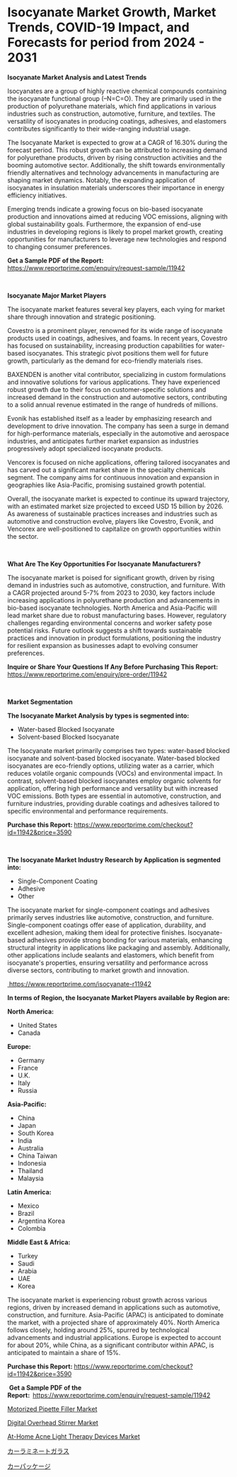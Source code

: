 <p><h1>Isocyanate Market Growth, Market Trends, COVID-19 Impact, and Forecasts for period from 2024 - 2031</h1></p><p><strong>Isocyanate Market Analysis and Latest Trends</strong></p>
<p><p>Isocyanates are a group of highly reactive chemical compounds containing the isocyanate functional group (–N=C=O). They are primarily used in the production of polyurethane materials, which find applications in various industries such as construction, automotive, furniture, and textiles. The versatility of isocyanates in producing coatings, adhesives, and elastomers contributes significantly to their wide-ranging industrial usage.</p><p>The Isocyanate Market is expected to grow at a CAGR of 16.30% during the forecast period. This robust growth can be attributed to increasing demand for polyurethane products, driven by rising construction activities and the booming automotive sector. Additionally, the shift towards environmentally friendly alternatives and technology advancements in manufacturing are shaping market dynamics. Notably, the expanding application of isocyanates in insulation materials underscores their importance in energy efficiency initiatives.</p><p>Emerging trends indicate a growing focus on bio-based isocyanate production and innovations aimed at reducing VOC emissions, aligning with global sustainability goals. Furthermore, the expansion of end-use industries in developing regions is likely to propel market growth, creating opportunities for manufacturers to leverage new technologies and respond to changing consumer preferences.</p></p>
<p><strong>Get a Sample PDF of the Report:&nbsp;</strong> <a href="https://www.reportprime.com/enquiry/request-sample/11942">https://www.reportprime.com/enquiry/request-sample/11942</a></p>
<p>&nbsp;</p>
<p><strong>Isocyanate Major Market Players</strong></p>
<p><p>The isocyanate market features several key players, each vying for market share through innovation and strategic positioning. </p><p>Covestro is a prominent player, renowned for its wide range of isocyanate products used in coatings, adhesives, and foams. In recent years, Covestro has focused on sustainability, increasing production capabilities for water-based isocyanates. This strategic pivot positions them well for future growth, particularly as the demand for eco-friendly materials rises.</p><p>BAXENDEN is another vital contributor, specializing in custom formulations and innovative solutions for various applications. They have experienced robust growth due to their focus on customer-specific solutions and increased demand in the construction and automotive sectors, contributing to a solid annual revenue estimated in the range of hundreds of millions.</p><p>Evonik has established itself as a leader by emphasizing research and development to drive innovation. The company has seen a surge in demand for high-performance materials, especially in the automotive and aerospace industries, and anticipates further market expansion as industries progressively adopt specialized isocyanate products.</p><p>Vencorex is focused on niche applications, offering tailored isocyanates and has carved out a significant market share in the specialty chemicals segment. The company aims for continuous innovation and expansion in geographies like Asia-Pacific, promising sustained growth potential.</p><p>Overall, the isocyanate market is expected to continue its upward trajectory, with an estimated market size projected to exceed USD 15 billion by 2026. As awareness of sustainable practices increases and industries such as automotive and construction evolve, players like Covestro, Evonik, and Vencorex are well-positioned to capitalize on growth opportunities within the sector.</p></p>
<p>&nbsp;</p>
<p><strong>What Are The Key Opportunities For Isocyanate Manufacturers?</strong></p>
<p><p>The isocyanate market is poised for significant growth, driven by rising demand in industries such as automotive, construction, and furniture. With a CAGR projected around 5-7% from 2023 to 2030, key factors include increasing applications in polyurethane production and advancements in bio-based isocyanate technologies. North America and Asia-Pacific will lead market share due to robust manufacturing bases. However, regulatory challenges regarding environmental concerns and worker safety pose potential risks. Future outlook suggests a shift towards sustainable practices and innovation in product formulations, positioning the industry for resilient expansion as businesses adapt to evolving consumer preferences.</p></p>
<p><strong>Inquire or Share Your Questions If Any Before Purchasing This Report:</strong> <a href="https://www.reportprime.com/enquiry/pre-order/11942">https://www.reportprime.com/enquiry/pre-order/11942</a></p>
<p>&nbsp;</p>
<p><strong>Market Segmentation</strong></p>
<p><strong>The Isocyanate Market Analysis by types is segmented into:</strong></p>
<p><ul><li>Water-based Blocked Isocyanate</li><li>Solvent-based Blocked Isocyanate</li></ul></p>
<p><p>The Isocyanate market primarily comprises two types: water-based blocked isocyanate and solvent-based blocked isocyanate. Water-based blocked isocyanates are eco-friendly options, utilizing water as a carrier, which reduces volatile organic compounds (VOCs) and environmental impact. In contrast, solvent-based blocked isocyanates employ organic solvents for application, offering high performance and versatility but with increased VOC emissions. Both types are essential in automotive, construction, and furniture industries, providing durable coatings and adhesives tailored to specific environmental and performance requirements.</p></p>
<p><strong>Purchase this Report:&nbsp;</strong><a href="https://www.reportprime.com/checkout?id=11942&price=3590">https://www.reportprime.com/checkout?id=11942&price=3590</a></p>
<p>&nbsp;</p>
<p><strong>The Isocyanate Market Industry Research by Application is segmented into:</strong></p>
<p><ul><li>Single-Component Coating</li><li>Adhesive</li><li>Other</li></ul></p>
<p><p>The isocyanate market for single-component coatings and adhesives primarily serves industries like automotive, construction, and furniture. Single-component coatings offer ease of application, durability, and excellent adhesion, making them ideal for protective finishes. Isocyanate-based adhesives provide strong bonding for various materials, enhancing structural integrity in applications like packaging and assembly. Additionally, other applications include sealants and elastomers, which benefit from isocyanate's properties, ensuring versatility and performance across diverse sectors, contributing to market growth and innovation.</p></p>
<p><a href="https://www.reportprime.com/isocyanate-r11942">&nbsp;https://www.reportprime.com/isocyanate-r11942</a></p>
<p><strong>In terms of Region, the Isocyanate Market Players available by Region are:</strong></p>
<p>
    <p> <strong> North America: </strong>
        <ul>
            <li>United States</li>
            <li>Canada</li>
        </ul>
        </p> 
    <p> <strong> Europe: </strong>
        <ul>
            <li>Germany</li>
            <li>France</li>
            <li>U.K.</li>
            <li>Italy</li>
            <li>Russia</li>
        </ul>
        </p> 
    <p> <strong> Asia-Pacific: </strong>
        <ul>
            <li>China</li>
            <li>Japan</li>
            <li>South Korea</li>
            <li>India</li>
            <li>Australia</li>
            <li>China Taiwan</li>
            <li>Indonesia</li>
            <li>Thailand</li>
            <li>Malaysia</li>
        </ul>
        </p> 
    <p> <strong> Latin America: </strong>
        <ul>
            <li>Mexico</li>
            <li>Brazil</li>
            <li>Argentina Korea</li>
            <li>Colombia</li>
        </ul>
        </p> 
    <p> <strong> Middle East & Africa: </strong>
        <ul>
            <li>Turkey</li>
            <li>Saudi</li>
            <li>Arabia</li>
            <li>UAE</li>
            <li>Korea</li>
        </ul>
    </p>
    </p>
<p><p>The isocyanate market is experiencing robust growth across various regions, driven by increased demand in applications such as automotive, construction, and furniture. Asia-Pacific (APAC) is anticipated to dominate the market, with a projected share of approximately 40%. North America follows closely, holding around 25%, spurred by technological advancements and industrial applications. Europe is expected to account for about 20%, while China, as a significant contributor within APAC, is anticipated to maintain a share of 15%.</p></p>
<p><strong>Purchase this Report: </strong><a href="https://www.reportprime.com/checkout?id=11942&price=3590">https://www.reportprime.com/checkout?id=11942&price=3590</a></p>
<p>&nbsp;<strong>Get a Sample PDF of the Report:&nbsp;&nbsp;</strong><a href="https://www.reportprime.com/enquiry/request-sample/11942">https://www.reportprime.com/enquiry/request-sample/11942</a></p>
<p><strong></strong></p>
<p><p><a href="https://medium.com/@jamieurcotte9056df/motorized-pipette-filler-market-industry-trends-and-forecast-for-period-from-2024-to-2031-7af5a8b8df70">Motorized Pipette Filler Market</a></p><p><a href="https://medium.com/@jamieurcotte9056df/digital-overhead-stirrer-market-research-report-exploring-market-size-and-revenue-analysis-for-4d97aa107bbe">Digital Overhead Stirrer Market</a></p><p><a href="https://issuu.com/reportprime-2/docs/at-home-acne-light-therapy-devices-_07faa5956794e4">At-Home Acne Light Therapy Devices Market</a></p><p><a href="https://medium.com/@rudysimonis2023/%E8%87%AA%E5%8B%95%E8%BB%8A%E7%94%A8%E3%81%AE%E7%A9%8D%E5%B1%A4%E3%82%AC%E3%83%A9%E3%82%B9%E5%B8%82%E5%A0%B4%E8%AA%BF%E6%9F%BB%E3%81%A8%E7%94%A3%E6%A5%AD%E9%80%B2%E5%8C%96-2031%E5%B9%B4%E3%81%BE%E3%81%A7%E3%81%AE%E4%BA%88%E6%B8%AC-055f6a5a0f3d">カーラミネートガラス</a></p><p><a href="https://medium.com/@rudysimonis2023/%E3%82%B0%E3%83%AD%E3%83%BC%E3%83%90%E3%83%AB%E3%82%AB%E3%83%BC%E5%8C%85%E8%A3%85%E5%B8%82%E5%A0%B4%E3%81%AE%E3%83%88%E3%83%AC%E3%83%B3%E3%83%89%E3%81%A8%E3%82%A4%E3%83%8E%E3%83%99%E3%83%BC%E3%82%B7%E3%83%A7%E3%83%B3-%E5%89%8D%E5%90%91%E3%81%8D%E3%81%AA%E5%88%86%E6%9E%90-2024%E5%B9%B4-2031%E5%B9%B4-0077fb4116e6">カーパッケージ</a></p></p>